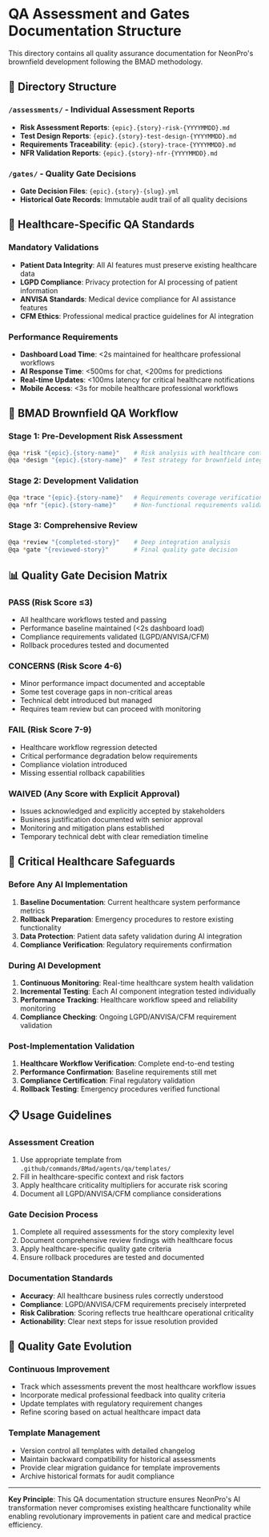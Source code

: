 # QA Assessment and Gates Documentation Structure

This directory contains all quality assurance documentation for NeonPro's brownfield development following the BMAD methodology.

## 📁 Directory Structure

### `/assessments/` - Individual Assessment Reports
- **Risk Assessment Reports**: `{epic}.{story}-risk-{YYYYMMDD}.md`
- **Test Design Reports**: `{epic}.{story}-test-design-{YYYYMMDD}.md`
- **Requirements Traceability**: `{epic}.{story}-trace-{YYYYMMDD}.md`
- **NFR Validation Reports**: `{epic}.{story}-nfr-{YYYYMMDD}.md`

### `/gates/` - Quality Gate Decisions
- **Gate Decision Files**: `{epic}.{story}-{slug}.yml`
- **Historical Gate Records**: Immutable audit trail of all quality decisions

## 🏥 Healthcare-Specific QA Standards

### Mandatory Validations
- **Patient Data Integrity**: All AI features must preserve existing healthcare data
- **LGPD Compliance**: Privacy protection for AI processing of patient information
- **ANVISA Standards**: Medical device compliance for AI assistance features
- **CFM Ethics**: Professional medical practice guidelines for AI integration

### Performance Requirements
- **Dashboard Load Time**: <2s maintained for healthcare professional workflows
- **AI Response Time**: <500ms for chat, <200ms for predictions
- **Real-time Updates**: <100ms latency for critical healthcare notifications
- **Mobile Access**: <3s for mobile healthcare professional workflows

## 🎯 BMAD Brownfield QA Workflow

### Stage 1: Pre-Development Risk Assessment
```bash
@qa *risk "{epic}.{story-name}"    # Risk analysis with healthcare context
@qa *design "{epic}.{story-name}"  # Test strategy for brownfield integration
```

### Stage 2: Development Validation
```bash
@qa *trace "{epic}.{story-name}"   # Requirements coverage verification
@qa *nfr "{epic}.{story-name}"     # Non-functional requirements validation
```

### Stage 3: Comprehensive Review
```bash
@qa *review "{completed-story}"    # Deep integration analysis
@qa *gate "{reviewed-story}"       # Final quality gate decision
```

## 📊 Quality Gate Decision Matrix

### PASS (Risk Score ≤3)
- All healthcare workflows tested and passing
- Performance baseline maintained (<2s dashboard load)
- Compliance requirements validated (LGPD/ANVISA/CFM)
- Rollback procedures tested and documented

### CONCERNS (Risk Score 4-6)
- Minor performance impact documented and acceptable
- Some test coverage gaps in non-critical areas
- Technical debt introduced but managed
- Requires team review but can proceed with monitoring

### FAIL (Risk Score 7-9)
- Healthcare workflow regression detected
- Critical performance degradation below requirements
- Compliance violation introduced
- Missing essential rollback capabilities

### WAIVED (Any Score with Explicit Approval)
- Issues acknowledged and explicitly accepted by stakeholders
- Business justification documented with senior approval
- Monitoring and mitigation plans established
- Temporary technical debt with clear remediation timeline

## 🚨 Critical Healthcare Safeguards

### Before Any AI Implementation
1. **Baseline Documentation**: Current healthcare system performance metrics
2. **Rollback Preparation**: Emergency procedures to restore existing functionality
3. **Data Protection**: Patient data safety validation during AI integration
4. **Compliance Verification**: Regulatory requirements confirmation

### During AI Development
1. **Continuous Monitoring**: Real-time healthcare system health validation
2. **Incremental Testing**: Each AI component integration tested individually
3. **Performance Tracking**: Healthcare workflow speed and reliability monitoring
4. **Compliance Checking**: Ongoing LGPD/ANVISA/CFM requirement validation

### Post-Implementation Validation
1. **Healthcare Workflow Verification**: Complete end-to-end testing
2. **Performance Confirmation**: Baseline requirements still met
3. **Compliance Certification**: Final regulatory validation
4. **Rollback Testing**: Emergency procedures verified functional

## 📋 Usage Guidelines

### Assessment Creation
1. Use appropriate template from `.github/commands/BMad/agents/qa/templates/`
2. Fill in healthcare-specific context and risk factors
3. Apply healthcare criticality multipliers for accurate risk scoring
4. Document all LGPD/ANVISA/CFM compliance considerations

### Gate Decision Process
1. Complete all required assessments for the story complexity level
2. Document comprehensive review findings with healthcare focus
3. Apply healthcare-specific quality gate criteria
4. Ensure rollback procedures are tested and documented

### Documentation Standards
- **Accuracy**: All healthcare business rules correctly understood
- **Compliance**: LGPD/ANVISA/CFM requirements precisely interpreted
- **Risk Calibration**: Scoring reflects true healthcare operational criticality
- **Actionability**: Clear next steps for issue resolution provided

## 🔄 Quality Gate Evolution

### Continuous Improvement
- Track which assessments prevent the most healthcare workflow issues
- Incorporate medical professional feedback into quality criteria
- Update templates with regulatory requirement changes
- Refine scoring based on actual healthcare impact data

### Template Management
- Version control all templates with detailed changelog
- Maintain backward compatibility for historical assessments
- Provide clear migration guidance for template improvements
- Archive historical formats for audit compliance

---

**Key Principle**: This QA documentation structure ensures NeonPro's AI transformation never compromises existing healthcare functionality while enabling revolutionary improvements in patient care and medical practice efficiency.